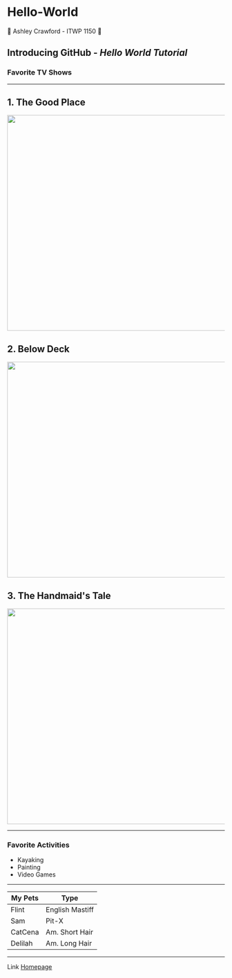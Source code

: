 # Hello-World
&#x1F49A; Ashley Crawford - ITWP 1150 &#x1F49A;
## **Introducing GitHub** - *Hello World Tutorial*
### Favorite TV Shows
---
## 1. The Good Place
<p align="center">
<img src="https://resizing.flixster.com/zPj0dpessrAm9oi0hJgJtjLbJDA=/fit-in/1152x864/v2/https://flxt.tmsimg.com/assets/p12510467_b_h9_af.jpg" height="500" width="700" >
</p>

## 2. Below Deck
<p align="center">
<img src="https://www.broadcastprome.com/wp-content/uploads/2022/06/Below-Deck-Sailing-Yacht.jpg" height="500" width="700" >
</p>

## 3. The Handmaid's Tale
<p align="center">
<img src="https://www.denofgeek.com/wp-content/uploads/2021/04/The-Handmaids-Tale-season-4-poster-cropped.jpg?resize=768%2C432" height="500" width="700" >
</p>

---
### Favorite Activities
- Kayaking
- Painting
- Video Games
---
| My Pets     | Type            |
| ----------- | ----------------|
| Flint       | English Mastiff |
| Sam         | Pit-X           |
| CatCena     | Am. Short Hair  |
| Delilah     | Am. Long Hair   |
---
Link [Homepage](http://crawforda253.macombserver.net/itwp1150/home.htm)
